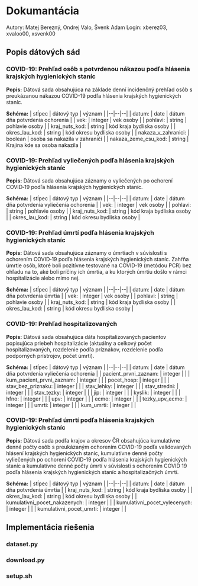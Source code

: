 
# Dokumantácia

Autory: Matej Berezný, Ondrej Valo, Švenk Adam
Login: xberez03, xvaloo00, xsvenk00

## Popis dátových sád
### COVID-19: Prehľad osôb s potvrdenou nákazou podľa hlásenia krajských hygienických staníc
**Popis:**
Dátová sada obsahujúca na základe denní incidenčný prehľad osôb s preukázanou nákazou COVID-19 podľa hlásenia krajských hygienických staníc.

**Schéma:**
| stĺpec | dátový typ | význam |
|--|--|--|
| datum: | date | dátum dňa potvrdenia ochorenia  |
| vek: | integer | vek osoby |
| pohlavi: | string | pohlavie osoby |
| kraj_nuts_kod: | string | kód kraja bydliska osoby |
| okres_lau_kod: | string | kód okresu bydliska osoby |
| nakaza_v_zahranici: | boolean | osoba sa nakazila v zahraničí |
| nakaza_zeme_csu_kod: | string | Krajina kde sa osoba nakazila |

### COVID-19: Prehľad vyliečených podľa hlásenia krajských hygienických staníc
**Popis:**
Dátová sada obsahujúca záznamy o vyliečených po ochorení COVID‑19 podľa hlásenia krajských hygienických staníc.

**Schéma:**
| stĺpec | dátový typ | význam |
|--|--|--|
| datum: | date | dátum dňa potvrdenia vyliečenia ochorenia  |
| vek: | integer | vek osoby |
| pohlavi: | string | pohlavie osoby |
| kraj_nuts_kod: | string | kód kraja bydliska osoby |
| okres_lau_kod: | string | kód okresu bydliska osoby |

### COVID-19: Prehľad úmrtí podľa hlásenia krajských hygienických staníc
**Popis:**
Dátová sada obsahujúca záznamy o úmrtiach v súvislosti s ochorením COVID‑19 podľa hlásenia krajských hygienických staníc. Zahŕňa úmrtie osôb, ktoré boli pozitívne testované na COVID‑19 (metódou PCR) bez ohľadu na to, aké boli príčiny ich úmrtia, a ku ktorých úmrtiu došlo v rámci hospitalizácie alebo mimo nej.

**Schéma:**
| stĺpec | dátový typ | význam |
|--|--|--|
| datum: | date | dátum dňa potvrdenia úmrtia  |
| vek: | integer | vek osoby |
| pohlavi: | string | pohlavie osoby |
| kraj_nuts_kod: | string | kód kraja bydliska osoby |
| okres_lau_kod: | string | kód okresu bydliska osoby |

### COVID-19: Prehľad hospitalizovaných
**Popis:**
Dátová sada obsahujúca dáta hospitalizovaných pacientov popisujúca priebeh hospitalizácie (aktuálny a celkový počet hospitalizovaných, rozdelenie podľa príznakov, rozdelenie podľa podporných prístrojov, počet úmrtí).

**Schéma:**
| stĺpec | dátový typ | význam |
|--|--|--|
| datum: | date | dátum dňa potvrdenia vyliečenia ochorenia  |
| pacient_prvni_zaznam: | integer |  |
| kum_pacient_prvni_zaznam: | integer |  |
| pocet_hosp: | integer |  |
| stav_bez_priznaku: | integer |  |
| stav_lehky: | integer |  |
| stav_stredni: | integer |  |
| stav_tezky: | integer |  |
| jip: | integer |  |
| kyslik: | integer |  |
| hfno: | integer |  |
| upv: | integer |  |
| ecmo: | integer |  |
| tezky_upv_ecmo: | integer |  |
| umrti: | integer |  |
| kum_umrti: | integer |  |

### COVID-19: Prehľad úmrtí podľa hlásenia krajských hygienických staníc
**Popis:**
Dátová sada podľa krajov a okresov ČR obsahujúca kumulatívne denné počty osôb s preukázaným ochorením COVID-19 podľa validovaných hlásení krajských hygienických staníc, kumulatívne denné počty vyliečených po ochorení COVID-19 podľa hlásenia krajských hygienických staníc a kumulatívne denné počty úmrtí v súvislosti s ochorením COVID 19 podľa hlásenia krajských hygienických staníc a hospitalizačných úmrtí.

**Schéma:**
| stĺpec | dátový typ | význam |
|--|--|--|
| datum: | date | dátum dňa potvrdenia úmrtia  |
| kraj_nuts_kod: | string | kód kraja bydliska osoby |
| okres_lau_kod: | string | kód okresu bydliska osoby |
| kumulativni_pocet_nakazenych: | integer |  |
| kumulativni_pocet_vylecenych: | integer |  |
| kumulativni_pocet_umrti: | integer |  |

## Implementácia riešenia
### dataset.py
### download.py
### setup.sh